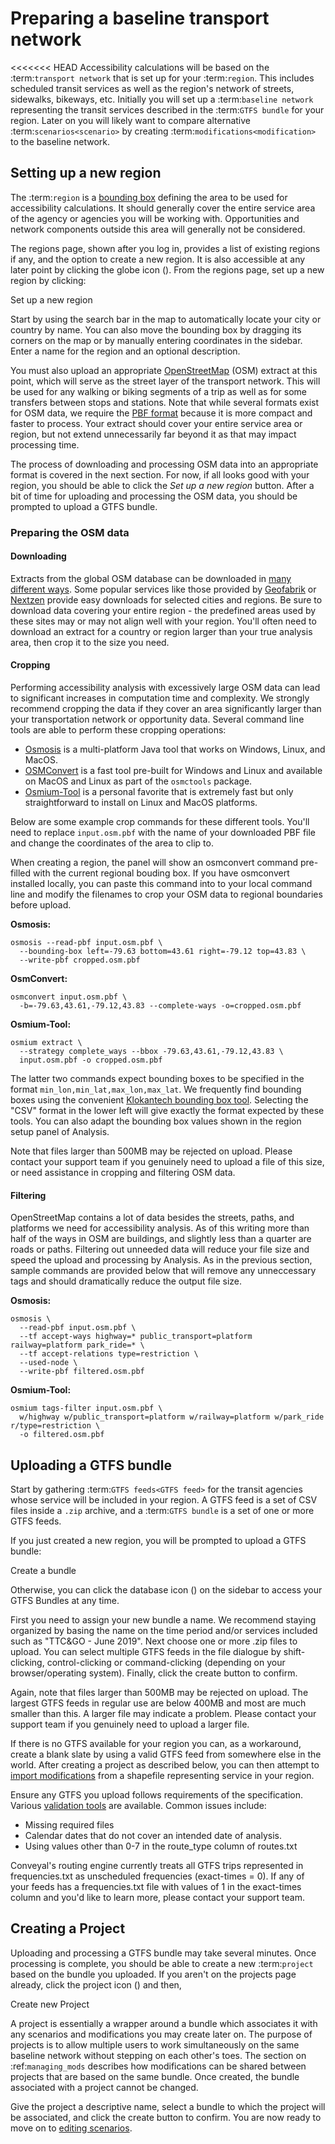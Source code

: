 # Preparing a baseline transport network

<<<<<<< HEAD
Accessibility calculations will be based on the :term:`transport network` that is set up for your :term:`region`. This includes scheduled transit services as well as the region's network of streets, sidewalks, bikeways, etc. Initially you will set up a :term:`baseline network` representing the transit services described in the :term:`GTFS bundle` for your region. Later on you will likely want to compare alternative :term:`scenarios<scenario>` by creating :term:`modifications<modification>` to the baseline network.

## Setting up a new region

The :term:`region` is a [bounding box](https://wiki.openstreetmap.org/wiki/Bounding_Box) defining the area to be used for accessibility calculations. It should generally cover the entire service area of the agency or agencies you will be working with. Opportunities and network components outside this area will generally not be considered.

The regions page, shown after you log in, provides a list of existing regions if any, and the option to create a new region. It is also accessible at any later point by clicking the globe icon (<i class="fa fa-globe"></i>). From the regions page, set up a new region by clicking:

<span class="btn btn-success"><i class="fa fa-plus"></i> Set up a new region</span>

Start by using the search bar in the map to automatically locate your city or country by name. You can also move the bounding box by dragging its corners on the map or by manually entering coordinates in the sidebar. Enter a name for the region and an optional description.

You must also upload an appropriate [OpenStreetMap](https://www.openstreetmap.org) (OSM) extract at this point, which will serve as the street layer of the transport network. This will be used for any walking or biking segments of a trip as well as for some transfers between stops and stations. Note that while several formats exist for OSM data, we require the [PBF format](https://wiki.openstreetmap.org/wiki/PBF_Format) because it is more compact and faster to process. Your extract should cover your entire service area or region, but not extend unnecessarily far beyond it as that may impact processing time.

The process of downloading and processing OSM data into an appropriate format is covered in the next section. For now, if all looks good with your region, you should be able to click the _Set up a new region_ button. After a bit of time for uploading and processing the OSM data, you should be prompted to upload a GTFS bundle.

### Preparing the OSM data

#### Downloading

Extracts from the global OSM database can be downloaded in [many different ways](https://wiki.openstreetmap.org/wiki/Downloading_data). Some popular services like those provided by [Geofabrik](http://download.geofabrik.de) or [Nextzen](https://metro-extracts.nextzen.org/) provide easy downloads for selected cities and regions. Be sure to download data covering your entire region - the predefined areas used by these sites may or may not align well with your region. You'll often need to download an extract for a country or region larger than your true analysis area, then crop it to the size you need.

#### Cropping

Performing accessibility analysis with excessively large OSM data can lead to significant increases in computation time and complexity. We strongly recommend cropping the data if they cover an area significantly larger than your transportation network or opportunity data. Several command line tools are able to perform these cropping operations:

- [Osmosis](https://wiki.openstreetmap.org/wiki/Osmosis) is a multi-platform Java tool that works on Windows, Linux, and MacOS.
- [OSMConvert](https://wiki.openstreetmap.org/wiki/Osmconvert) is a fast tool pre-built for Windows and Linux and available on MacOS and Linux as part of the `osmctools` package.
- [Osmium-Tool](https://wiki.openstreetmap.org/wiki/Osmium) is a personal favorite that is extremely fast but only straightforward to install on Linux and MacOS platforms.

Below are some example crop commands for these different tools. You'll need to replace `input.osm.pbf` with the name of your downloaded PBF file and change the coordinates of the area to clip to.

When creating a region, the panel will show an osmconvert command pre-filled with the current regional bouding box. If you have osmconvert installed locally, you can paste this command into to your local command line and modify the filenames to crop your OSM data to regional boundaries before upload.

**Osmosis:**

```shell
osmosis --read-pbf input.osm.pbf \
  --bounding-box left=-79.63 bottom=43.61 right=-79.12 top=43.83 \
  --write-pbf cropped.osm.pbf
```

**OsmConvert:**

```shell
osmconvert input.osm.pbf \
  -b=-79.63,43.61,-79.12,43.83 --complete-ways -o=cropped.osm.pbf
```

**Osmium-Tool:**

```shell
osmium extract \
  --strategy complete_ways --bbox -79.63,43.61,-79.12,43.83 \
  input.osm.pbf -o cropped.osm.pbf
```

The latter two commands expect bounding boxes to be specified in the format `min_lon,min_lat,max_lon,max_lat`. We frequently find bounding boxes using the convenient [Klokantech bounding box tool](https://boundingbox.klokantech.com/). Selecting the "CSV" format in the lower left will give exactly the format expected by these tools. You can also adapt the bounding box values shown in the region setup panel of Analysis.

Note that files larger than 500MB may be rejected on upload. Please contact your support team if you genuinely need to upload a file of this size, or need assistance in cropping and filtering OSM data.

#### Filtering

OpenStreetMap contains a lot of data besides the streets, paths, and platforms we need for accessibility analysis. As of this writing more than half of the ways in OSM are buildings, and slightly less than a quarter are roads or paths. Filtering out unneeded data will reduce your file size and speed the upload and processing by Analysis. As in the previous section, sample commands are provided below that will remove any unneccessary tags and should dramatically reduce the output file size.

**Osmosis:**

```shell
osmosis \
  --read-pbf input.osm.pbf \
  --tf accept-ways highway=* public_transport=platform railway=platform park_ride=* \
  --tf accept-relations type=restriction \
  --used-node \
  --write-pbf filtered.osm.pbf
```

**Osmium-Tool:**

```shell
osmium tags-filter input.osm.pbf \
  w/highway w/public_transport=platform w/railway=platform w/park_ride r/type=restriction \
  -o filtered.osm.pbf
```

## Uploading a GTFS bundle

Start by gathering :term:`GTFS feeds<GTFS feed>` for the transit agencies whose service will be included in your region. A GTFS feed is a set of CSV files inside a `.zip` archive, and a :term:`GTFS bundle` is a set of one or more GTFS feeds.

If you just created a new region, you will be prompted to upload a GTFS bundle:

<span class="btn btn-success"><i class="fa fa-plus"></i> Create a bundle</span>

Otherwise, you can click the database icon (<i class="fa fa-database"></i>) on the sidebar to access your GTFS Bundles at any time.

First you need to assign your new bundle a name. We recommend staying organized by basing the name on the time period and/or services included such as "TTC&GO - June 2019". Next choose one or more .zip files to upload. You can select multiple GTFS feeds in the file dialogue by shift-clicking, control-clicking or command-clicking (depending on your browser/operating system). Finally, click the create button to confirm.

Again, note that files larger than 500MB may be rejected on upload. The largest GTFS feeds in regular use are below 400MB and most are much smaller than this. A larger file may indicate a problem. Please contact your support team if you genuinely need to upload a larger file.

If there is no GTFS available for your region you can, as a workaround, create a blank slate by using a valid GTFS feed from somewhere else in the world. After creating a project as described below, you can then attempt to [import modifications](../edit-scenario/usage.html#importing-modifications) from a shapefile representing service in your region.

Ensure any GTFS you upload follows requirements of the specification. Various [validation tools](https://gtfs.org/testing/) are available. Common issues include:

- Missing required files
- Calendar dates that do not cover an intended date of analysis.
- Using values other than 0-7 in the route_type column of routes.txt

Conveyal's routing engine currently treats all GTFS trips represented in frequencies.txt as unscheduled frequencies (exact-times = 0). If any of your feeds has a frequencies.txt file with values of 1 in the exact-times column and you'd like to learn more, please contact your support team.

## Creating a Project

Uploading and processing a GTFS bundle may take several minutes. Once processing is complete, you should be able to create a new :term:`project` based on the bundle you uploaded. If you aren't on the projects page already, click the project icon (<i class="fa fa-cubes"></i>) and then,

<span class="btn btn-success"><i class="fa fa-plus"></i> Create new Project</span>

A project is essentially a wrapper around a bundle which associates it with any scenarios and modifications you may create later on. The purpose of projects is to allow multiple users to work simultaneously on the same baseline network without stepping on each other's toes. The section on :ref:`managing_mods` describes how modifications can be shared between projects that are based on the same bundle. Once created, the bundle associated with a project cannot be changed.

Give the project a descriptive name, select a bundle to which the project will be associated, and click the create button to confirm.
You are now ready to move on to [editing scenarios](../edit-scenario).
